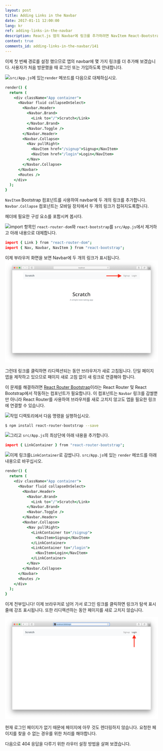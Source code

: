 ```yaml
---
layout: post
title: Adding Links in the Navbar
date: 2017-01-11 12:00:00
lang: kr
ref: adding-links-in-the-navbar
description: React.js 앱의 Navbar에 링크를 추가하려면 NavItem React-Bootstrap 구성 요소를 사용합니다. 사용자가 링크를 사용하여 탐색 할 수있게하려면 React-Router의 Route 구성 요소를 사용하고 history.push 메서드를 호출해야합니다. 
context: true
comments_id: adding-links-in-the-navbar/141
---
```


이제 첫 번째 경로를 설정 했으므로 앱의 navbar에 몇 가지 링크를 더 추가해 보겠습니다. 사용자가 처음 방문했을 때 로그인 또는 가입하도록 안내합니다.

<img class="code-marker" src="/assets/s.png" />`src/App.js`에 있는`render` 메쏘드를 다음으로 대체하십시오.

``` coffee
render() {
  return (
    <div className="App container">
      <Navbar fluid collapseOnSelect>
        <Navbar.Header>
          <Navbar.Brand>
            <Link to="/">Scratch</Link>
          </Navbar.Brand>
          <Navbar.Toggle />
        </Navbar.Header>
        <Navbar.Collapse>
          <Nav pullRight>
            <NavItem href="/signup">Signup</NavItem>
            <NavItem href="/login">Login</NavItem>
          </Nav>
        </Navbar.Collapse>
      </Navbar>
      <Routes />
    </div>
  );
}
```

`NavItem` Bootstrap 컴포넌트를 사용하여 navbar에 두 개의 링크를 추가합니다. `Navbar.Collapse` 컴포넌트는 모바일 장치에서 두 개의 링크가 접혀지도록합니다.

헤더에 필요한 구성 요소를 포함시켜 봅시다.

<img class="code-marker" src="/assets/s.png" />import 항목인 `react-router-dom`와 `react-bootstrap`를 `src/App.js`에서 제거하고 아래 내용으로 대체합니다.

``` coffee
import { Link } from "react-router-dom";
import { Nav, Navbar, NavItem } from "react-bootstrap";
```

이제 부라우저 화면을 보면 Navbar에 두 개의 링크가 표시됩니다.
![Navbar links added screenshot](/assets/navbar-links-added.png)

그런데 링크를 클릭하면 리디렉션되는 동안 브라우저가 새로 고침됩니다. 단일 페이지 앱을 제작하고 있으므로 패이지 새로 고침 없이 새 링크로 연결해야 합니다.

이 문제를 해결하려면 [React Router Bootstrap](https://github.com/react-bootstrap/react-router-bootstrap)이라는 React Router 및 React Bootstrap에서 작동하는 컴포넌트가 필요합니다. 이 컴포넌트는 `Navbar` 링크를 감쌀뿐만 아니라 React Router를 사용하여 브라우저를 새로 고치지 않고도 앱을 필요한 링크에 연결할 수 있습니다.

<img class="code-marker" src="/assets/s.png" />작업 디렉토리에서 다음 명령을 실행하십시오.

``` bash
$ npm install react-router-bootstrap --save
```

<img class="code-marker" src="/assets/s.png" />그리고 `src/App.js`의 최상단에 아래 내용을 추가합니다.

``` coffee
import { LinkContainer } from "react-router-bootstrap";
```

<img class="code-marker" src="/assets/s.png" />이제 링크를`LinkContainer`로 감쌉니다. `src/App.js`에 있는 `render` 메쏘드를 아래 내용으로 바꾸십시오.

``` coffee
render() {
  return (
    <div className="App container">
      <Navbar fluid collapseOnSelect>
        <Navbar.Header>
          <Navbar.Brand>
            <Link to="/">Scratch</Link>
          </Navbar.Brand>
          <Navbar.Toggle />
        </Navbar.Header>
        <Navbar.Collapse>
          <Nav pullRight>
            <LinkContainer to="/signup">
              <NavItem>Signup</NavItem>
            </LinkContainer>
            <LinkContainer to="/login">
              <NavItem>Login</NavItem>
            </LinkContainer>
          </Nav>
        </Navbar.Collapse>
      </Navbar>
      <Routes />
    </div>
  );
}
```

이게 전부입니다! 이제 브라우저로 넘어 가서 로그인 링크를 클릭하면 링크가 탐색 표시 줄에 강조 표시됩니다. 또한 리디렉션하는 동안 페이지를 새로 고치지 않습니다.

![Navbar 링크 강조 화면](/assets/navbar-link-highlighted.png)

현재 로그인 페이지가 없기 때문에 페이지에 아무 것도 렌더링하지 않습니다. 요청한 페이지를 찾을 수 없는 경우를 위한 처리를 해야합니다.

다음으로 404 응답을 다루기 위한 라우터 설정 방법을 살펴 보겠습니다.
